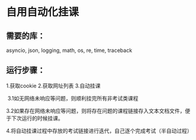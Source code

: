 # 自用自动化挂课

## 需要的库：

 asyncio,
 json,
 logging,
 math,
 os,
 re,
 time,
 traceback

## 运行步骤：

1.获取cookie
2.获取网址列表
3.自动挂课

​	3.1如无网络未响应等问题，则顺利挂完所有非考试类课程

​	3.2如果存在网络未响应等问题，则将存在问题的课程链接存入文本文档文件，便于下次运行的时候挂课。

4.将自动挂课过程中存放的考试链接进行迭代，自己逐个完成考试（半自动过程）
